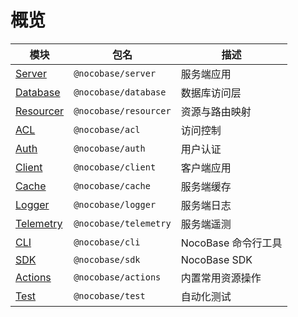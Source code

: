 # 概览

| 模块                                                                                                    | 包名                  | 描述                |
|-------------------------------------------------------------------------------------------------------| --------------------- | ------------------- |
| [Server](/api/server/application)                                                                     | `@nocobase/server`    | 服务端应用          |
| [Database](/api/database)                                                                             | `@nocobase/database`  | 数据库访问层        |
| [Resourcer](/api/resourcer/resource-manager)                                                          | `@nocobase/resourcer` | 资源与路由映射      |
| [ACL](/api/acl/acl)                                                                                   | `@nocobase/acl`       | 访问控制            |
| [Auth](/api/auth/auth-manager)                                                                        | `@nocobase/auth`      | 用户认证            |
| <a href="https://client.docs-jp.nocobase.com/core/application/application" target="_blank">Client</a> | `@nocobase/client`    | 客户端应用          |
| [Cache](/api/cache/cache-manager)                                                                     | `@nocobase/cache`     | 服务端缓存          |
| [Logger](/api/logger)                                                                                 | `@nocobase/logger`    | 服务端日志          |
| [Telemetry](/api/telemetry/telemetry)                                                                 | `@nocobase/telemetry` | 服务端遥测          |
| [CLI](/api/cli)                                                                                       | `@nocobase/cli`       | NocoBase 命令行工具 |
| [SDK](/api/sdk)                                                                                       | `@nocobase/sdk`       | NocoBase SDK        |
| [Actions](/api/actions)                                                                               | `@nocobase/actions`   | 内置常用资源操作    |
| [Test](/api/test/server)                                                                              | `@nocobase/test`      | 自动化测试          |
